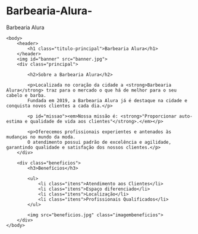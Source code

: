 # Barbearia-Alura-
Barbearia Alura 

<!DOCTYPE html>
<html lang="pt-br">
    <head>
        <meta charset="UTF-8">
        <title>Barbearia Alura</title>
        <link rel="stylesheet" href="style.css">
    </head>

    <body>
        <header>
            <h1 class="titulo-principal">Barbearia Alura</h1>
        </header>
        <img id="banner" src="banner.jpg">
        <div class="principal">
            
            <h2>Sobre a Barbearia Alura</h2>
        
            <p>Localizada no coração da cidade a <strong>Barbearia Alura</strong> traz para o mercado o que há de melhor para o seu cabelo e barba. 
            Fundada em 2019, a Barbearia Alura já é destaque na cidade e conquista novos clientes a cada dia.</p>
        
            <p id="missao"><em>Nossa missão é: <strong>"Proporcionar auto-estima e qualidade de vida aos clientes"</strong>.</em></p>
        
            <p>Oferecemos profissionais experientes e antenados às mudanças no mundo da moda. 
            O atendimento possui padrão de excelência e agilidade, garantindo qualidade e satisfação dos nossos clientes.</p>
        </div>

        <div class="beneficios">
            <h3>Benefícios</h3>
        
            <ul>
                <li class="itens">Atendimento aos Clientes</li>
                <li class="itens">Espaço diferenciado</li>
                <li class="itens">Localização</li>
                <li class="itens">Profissionais Qualificados</li>
            </ul>
        
            <img src="beneficios.jpg" class="imagembeneficios">
        </div>
    </body>
</html>
